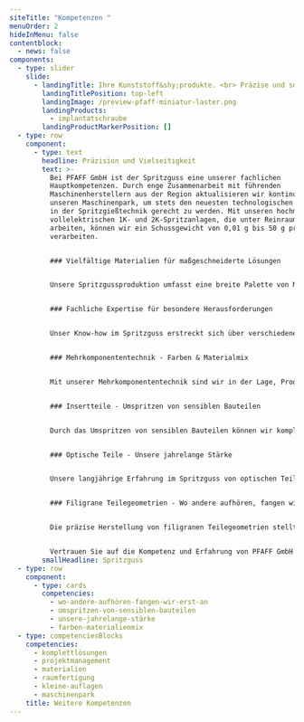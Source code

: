 ```yaml
---
siteTitle: "Kompetenzen "
menuOrder: 2
hideInMenu: false
contentblock:
  - news: false
components:
  - type: slider
    slide:
      - landingTitle: Ihre Kunststoff&shy;produkte. <br> Präzise und sofort einsatzbereit.
        landingTitlePosition: top-left
        landingImage: /preview-pfaff-miniatur-laster.png
        landingProducts:
          - implantatschraube
        landingProductMarkerPosition: []
  - type: row
    component:
      - type: text
        headline: Präzision und Vielseitigkeit
        text: >-
          Bei PFAFF GmbH ist der Spritzguss eine unserer fachlichen
          Hauptkompetenzen. Durch enge Zusammenarbeit mit führenden
          Maschinenherstellern aus der Region aktualisieren wir kontinuierlich
          unseren Maschinenpark, um stets den neuesten technologischen Standards
          in der Spritzgießtechnik gerecht zu werden. Mit unseren hochmodernen
          vollelektrischen 1K- und 2K-Spritzanlagen, die unter Reinraumklasse 7
          arbeiten, können wir ein Schussgewicht von 0,01 g bis 50 g präzise
          verarbeiten.


          ### Vielfältige Materialien für maßgeschneiderte Lösungen


          Unsere Spritzgussproduktion umfasst eine breite Palette von Materialien, darunter technische Thermoplaste wie PMMA, POM, sowie Hochleistungskunststoffe wie PEEK oder PPSU. Darüber hinaus sind wir in der Lage, Produkte aus Sondermaterialien wie PUR, TPU und Silikon-Elastomer herzustellen. Diese Materialvielfalt ermöglicht es uns, maßgeschneiderte Lösungen für die individuellen Anforderungen unserer Kunden zu entwickeln.


          ### Fachliche Expertise für besondere Herausforderungen


          Unser Know-how im Spritzguss erstreckt sich über verschiedene Spezialgebiete:


          ### Mehrkomponententechnik - Farben & Materialmix


          Mit unserer Mehrkomponententechnik sind wir in der Lage, Produkte in verschiedenen Farben oder Materialkombinationen herzustellen. Diese Technologie eröffnet neue Gestaltungsmöglichkeiten und ermöglicht innovative Produktkonzepte.


          ### Insertteile - Umspritzen von sensiblen Bauteilen


          Durch das Umspritzen von sensiblen Bauteilen können wir komplexe und hochpräzise Produkte realisieren. Dies ermöglicht eine effiziente und zuverlässige Integration von Einlegeteilen in das Endprodukt.


          ### Optische Teile - Unsere jahrelange Stärke


          Unsere langjährige Erfahrung im Spritzguss von optischen Teilen garantiert eine erstklassige Qualität und makellose Oberflächen. Wir setzen auf modernste Technologien und Verfahren, um die höchsten Ansprüche unserer Kunden zu erfüllen.


          ### Filigrane Teilegeometrien - Wo andere aufhören, fangen wir erst an


          Die präzise Herstellung von filigranen Teilegeometrien stellt besondere Anforderungen an den Spritzguss. Dank unserer fortschrittlichen Technik und unseres Expertenteams können wir auch in diesem Bereich hervorragende Ergebnisse erzielen.


          Vertrauen Sie auf die Kompetenz und Erfahrung von PFAFF GmbH im Bereich Spritzguss, um maßgeschneiderte Lösungen mit Präzision und Vielseitigkeit zu erhalten.
        smallHeadline: Spritzguss
  - type: row
    component:
      - type: cards
        competencies:
          - wo-andere-aufhören-fangen-wir-erst-an
          - umspritzen-von-sensiblen-bauteilen
          - unsere-jahrelange-stärke
          - farben-materialienmix
  - type: competenciesBlocks
    competencies:
      - komplettlösungen
      - projektmanagement
      - materialien
      - raumfertigung
      - kleine-auflagen
      - maschinenpark
    title: Weitere Kompetenzen
---
```

